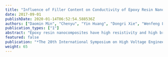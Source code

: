 ```yaml
---
title: "Influence of Filler Content on Conductivity of Epoxy Resin Nanocomposites"
date: 2017-09-01
publishDate: 2020-01-14T06:52:54.588536Z
authors: ["Daomin Min", "Chenyu", "Yin Huang", "Dongri Xie", "Wenfeng Liu", "Shengtao Li"]
publication_types: ["1"]
abstract: "Epoxy resin nanocomposites have high resistivity and high breakdown voltage and perform excellent in suppressing space charge accumulation, which is important for the development of DC power equipment. However, how nanofiller content impacts on the resistivity of nanocomposite still remains to be unclear. Therefore, a method, based on the structure model of interaction zones, is proposed to investigate densities of deep and shallow traps of nanocomposite. Then trap densities as a function of nanofiller content is obtained. With an increase in nanofiller content, shallow trap density gradually rises up, while deep trap density shows an increase firstly and then a decrease due to the overlapping of interaction zones. Additionally, at higher nanofiller content, it is found that shallow trap density goes up quantitatively and mean-distance between shallow traps decreases rapidly, thus carriers are easier to hop and migrate in shallow traps and mobilities of carriers controlled by shallow traps increase correspondingly. Then, a charge transport model is introduced to investigate charge distribution, electric field distribution and conductivity property of epoxy/TiO2 nanocomposites. It turns out that, with an increase in nanofiller content, space charge accumulation near cathode/dielectric surface goes up firstly and is followed by a decrease, correspondingly electric field distortion in cathode/dielectric field gets strengthened firstly and weakened afterwards, and the same tendency takes places in conductivity. Actually, in bulk composites, conductivity is dominated by deep traps at lower nanofiller content, while shallow traps will gradually come to domination with increasing nanofiller content. In conclusion, experimental results are in good agreement with theoretical deduction, and method and model proposed in this paper may be applied to other occasions. "
featured: false
publication: "*The 20th International Symposium on High Voltage Engineering 2017*,**First Student Author**"
weight: 65
---
```


